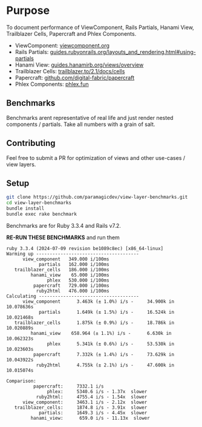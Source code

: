 # Purpose

To document performance of ViewComponent, Rails Partials,
Hanami View, Trailblazer Cells, Papercraft and Phlex Components.

* ViewComponent: [viewcomponent.org](https://viewcomponent.org/)
* Rails Partials: [guides.rubyonrails.org/layouts_and_rendering.html#using-partials](https://guides.rubyonrails.org/layouts_and_rendering.html#using-partials)
* Hanami View: [guides.hanamirb.org/views/overview](https://guides.hanamirb.org/views/overview/)
* Trailblazer Cells: [trailblazer.to/2.1/docs/cells](https://trailblazer.to/2.1/docs/cells/)
* Papercraft: [github.com/digital-fabric/papercraft](https://github.com/digital-fabric/papercraft)
* Phlex Components: [phlex.fun](https://www.phlex.fun/)

## Benchmarks

Benchmarks arent representative of real life and just
render nested components / partials. Take all numbers with
a grain of salt.

## Contributing

Feel free to submit a PR for optimization of views and
other use-cases / view layers.

## Setup

```bash
git clone https://github.com/paramagicdev/view-layer-benchmarks.git
cd view-layer-benchmarks
bundle install
bundle exec rake benchmark
```

Benchmarks are for Ruby 3.3.4 and Rails v7.2.

**RE-RUN THESE BENCHMARKS** and run them
```
ruby 3.3.4 (2024-07-09 revision be1089c8ec) [x86_64-linux]
Warming up --------------------------------------
      view_component   349.000 i/100ms
            partials   162.000 i/100ms
   trailblazer_cells   186.000 i/100ms
         hanami_view    65.000 i/100ms
               phlex   530.000 i/100ms
          papercraft   729.000 i/100ms
           ruby2html   476.000 i/100ms
Calculating -------------------------------------
      view_component      3.463k (± 1.0%) i/s -     34.900k in  10.078636s
            partials      1.649k (± 1.5%) i/s -     16.524k in  10.021468s
   trailblazer_cells      1.875k (± 0.9%) i/s -     18.786k in  10.020889s
         hanami_view    658.964 (± 1.1%) i/s -      6.630k in  10.062323s
               phlex      5.341k (± 0.6%) i/s -     53.530k in  10.023603s
          papercraft      7.332k (± 1.4%) i/s -     73.629k in  10.043922s
           ruby2html      4.755k (± 2.1%) i/s -     47.600k in  10.015074s

Comparison:
          papercraft:     7332.1 i/s
               phlex:     5340.6 i/s - 1.37x  slower
           ruby2html:     4755.4 i/s - 1.54x  slower
      view_component:     3463.1 i/s - 2.12x  slower
   trailblazer_cells:     1874.8 i/s - 3.91x  slower
            partials:     1649.3 i/s - 4.45x  slower
         hanami_view:      659.0 i/s - 11.13x  slower
```
